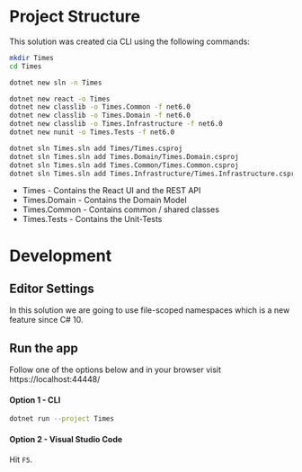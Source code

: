 # Project Structure
This solution was created cia CLI using the following commands:
```sh
mkdir Times
cd Times

dotnet new sln -n Times

dotnet new react -o Times
dotnet new classlib -o Times.Common -f net6.0
dotnet new classlib -o Times.Domain -f net6.0
dotnet new classlib -o Times.Infrastructure -f net6.0
dotnet new nunit -o Times.Tests -f net6.0

dotnet sln Times.sln add Times/Times.csproj
dotnet sln Times.sln add Times.Domain/Times.Domain.csproj
dotnet sln Times.sln add Times.Common/Times.Common.csproj
dotnet sln Times.sln add Times.Infrastructure/Times.Infrastructure.csproj
```

* Times - Contains the React UI and the REST API
* Times.Domain - Contains the Domain Model
* Times.Common - Contains common / shared classes
* Times.Tests - Contains the Unit-Tests

# Development
## Editor Settings
In this solution we are going to use file-scoped namespaces which is a new feature since C# 10.
## Run the app
Follow one of the options below and in your browser visit https://localhost:44448/
#### Option 1 - CLI
```sh
dotnet run --project Times
```
#### Option 2 - Visual Studio Code
Hit `F5`.

